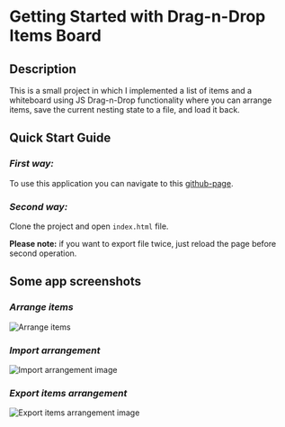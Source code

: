 # Getting Started with Drag-n-Drop Items Board


## Description

This is a small project in which I implemented a list of items and a whiteboard using JS Drag-n-Drop functionality where you can arrange items, save the current nesting state to a file, and load it back.


## Quick Start Guide

### *First way:*

To use this application you can navigate to this [github-page](https://oustinger.github.io/Drag-n-Drop-Items-Board).

### *Second way:*

Clone the project and open `index.html` file.

**Please note:** if you want to export file twice, just reload the page before second operation.


## Some app screenshots

### *Arrange items*
![Arrange items](https://i.imgur.com/fLlKkO0.png)

### *Import arrangement*
![Import arrangement image](https://i.imgur.com/VFiqcLE.png)

### *Export items arrangement*
![Export items arrangement image](https://i.imgur.com/llvHsuu.png)